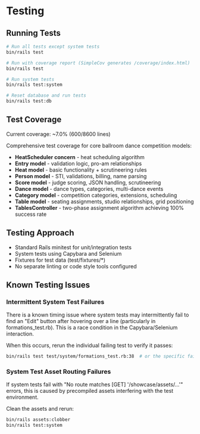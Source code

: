 # Testing

## Running Tests

```bash
# Run all tests except system tests
bin/rails test

# Run with coverage report (SimpleCov generates /coverage/index.html)
bin/rails test

# Run system tests
bin/rails test:system

# Reset database and run tests
bin/rails test:db
```

## Test Coverage

Current coverage: ~7.0% (600/8600 lines)

Comprehensive test coverage for core ballroom dance competition models:
- **HeatScheduler concern** - heat scheduling algorithm
- **Entry model** - validation logic, pro-am relationships
- **Heat model** - basic functionality + scrutineering rules
- **Person model** - STI, validations, billing, name parsing
- **Score model** - judge scoring, JSON handling, scrutineering
- **Dance model** - dance types, categories, multi-dance events
- **Category model** - competition categories, extensions, scheduling
- **Table model** - seating assignments, studio relationships, grid positioning
- **TablesController** - two-phase assignment algorithm achieving 100% success rate

## Testing Approach

- Standard Rails minitest for unit/integration tests
- System tests using Capybara and Selenium
- Fixtures for test data (test/fixtures/*)
- No separate linting or code style tools configured

## Known Testing Issues

### Intermittent System Test Failures

There is a known timing issue where system tests may intermittently fail to find an "Edit" button after hovering over a line (particularly in formations_test.rb). This is a race condition in the Capybara/Selenium interaction.

When this occurs, rerun the individual failing test to verify it passes:

```bash
bin/rails test test/system/formations_test.rb:38  # or the specific failing test line
```

### System Test Asset Routing Failures

If system tests fail with "No route matches [GET] '/showcase/assets/...'" errors, this is caused by precompiled assets interfering with the test environment.

Clean the assets and rerun:

```bash
bin/rails assets:clobber
bin/rails test:system
```
